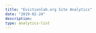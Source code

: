 ```yaml
---
title: "Evictionlab.org Site Analytics"
date: "2019-02-24"
description: 
type: analytics-list
---
```


